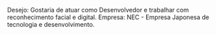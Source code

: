 Desejo: Gostaria de atuar como Desenvolvedor e trabalhar com reconhecimento facial e digital.
Empresa: NEC - Empresa Japonesa de tecnologia e desenvolvimento.
